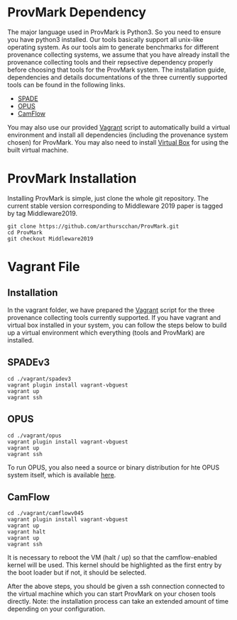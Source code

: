 # ProvMark Dependency

The major language used in ProvMark is Python3. So you need to ensure you have python3 installed.
Our tools basically support all unix-like operating system.
As our tools aim to generate benchmarks for different provenance collecting systems, we assume that you have already install the provenance collecting tools and their repsective dependency properly before choosing that tools for the ProvMark system. The installation guide, dependencies and details documentations of the three currently supported tools can be found in the following links.

- [SPADE](https://github.com/ashish-gehani/SPADE)
- [OPUS](https://www.cl.cam.ac.uk/research/dtg/fresco/opus/)
- [CamFlow](http://camflow.org/)

You may also use our provided [Vagrant](https://www.vagrantup.com/) script to automatically build a virtual environment and install all dependencies (including the provenance system chosen) for ProvMark. You may also need to install [Virtual Box](https://www.virtualbox.org/) for using the built virtual machine.

# ProvMark Installation

Installing ProvMark is simple, just clone the whole git repository. The current stable version corresponding to Middleware 2019 paper is tagged by tag Middleware2019.

~~~~
git clone https://github.com/arthurscchan/ProvMark.git
cd ProvMark
git checkout Middleware2019
~~~~

# Vagrant File


## Installation

In the vagrant folder, we have prepared the [Vagrant](https://www.vagrantup.com/) script for the three provenance collecting tools currently supported. If you have vagrant and virtual box installed in your system, you can follow the steps below to build up a virtual environment which everything (tools and ProvMark) are installed.

## SPADEv3

``` shell
cd ./vagrant/spadev3
vagrant plugin install vagrant-vbguest
vagrant up
vagrant ssh
```

## OPUS

``` shell
cd ./vagrant/opus
vagrant plugin install vagrant-vbguest
vagrant up
vagrant ssh
```

To run OPUS, you also need a source or binary distribution for hte OPUS system itself, which is available [here](https://github.com/DTG-FRESCO/opus).

## CamFlow

``` shell
cd ./vagrant/camflowv045
vagrant plugin install vagrant-vbguest
vagrant up
vagrant halt
vagrant up
vagrant ssh
```
It is necessary to reboot the VM (halt / up) so that the camflow-enabled kernel will be used.  This kernel should be highlighted as the first entry by the boot loader but if not, it should be selected.


After the above steps, you should be given a ssh connection connected to the virtual machine which you can start ProvMark on your chosen tools directly.
Note: the installation process can take an extended amount of time depending on your configuration.

